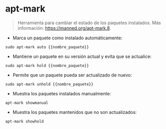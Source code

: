 # apt-mark

> Herramienta para cambiar el estado de los paquetes instalados.
> Más información: <https://manned.org/apt-mark.8>.

- Marca un paquete como instalado automáticamente:

`sudo apt-mark auto {{nombre_paquete}}`

- Mantiene un paquete en su versión actual y evita que se actualice:

`sudo apt-mark hold {{nombre_paquete}}`

- Permite que un paquete pueda ser actualizado de nuevo:

`sudo apt-mark unhold {{nombre_paquete}}`

- Muestra los paquetes instalados manualmente:

`apt-mark showmanual`

- Muestra los paquetes mantenidos que no son actualizados:

`apt-mark showhold`
